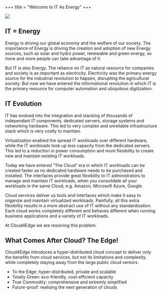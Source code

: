 +++
title = "Welcome to IT As Energy"
+++

<img class="gener8Logo" src="https://1.bp.blogspot.com/-8QBQ6H7ysOo/Vsb0aVwvTRI/AAAAAAAAC2M/2Do4Pjx4pvs/s400/IT%2Bas%2Benergy.1.png">

## IT = Energy
Energy is driving our global economy and the welfare of our society. The importance of Energy is driving the creation and adoption of new Energy sources, such as solar and hydro power, renewable and green energy, so more and more people can take advantage of it.

But IT is also Energy. 
The reliance on IT as natural resource for companies and society is as important as electricity. Electricity was the primary energy source for the industrial revolution to happen, disrupting the agricultural society. But now we have entered the informational revolution in which IT is the primary resource for computer automation and ubiquitous digitization.

## IT Evolution
IT has evolved into the integration and stacking of thousands of independant IT components,  dedicated servers, storage systems and networking hardware. This led to very complex and unreliable infrastructure stack which is very costly to maintain.

Virtualization enabled the spread IT workloads over different hardware, while the IT workloads took up less capacity from the dedicated servers. This led to a reduction in power consumption and more flexibility to create new and maintain existing IT workloads.

Today we have entered “The Cloud” era in which IT workloads can be created faster as no dedicated hardware needs to be purchased and installed. The interfaces provide great flexibility to IT administrators to manage and maintain IT workloads, when you consolidate all your workloads in the same Cloud, e.g. Amazon, Microsoft Azure, Google.

Cloud services deliver us tools and interfaces which make it easy to organize and maintain virtualized workloads. Painfully, all this extra flexibility results in a more abstract use of IT without any standardisation. Each cloud works completely different and behaves different when running business applications and a variety of IT workloads.

At Cloud4Edge we are resolving this problem.

## What Comes After Cloud? The Edge!
Cloud4Edge introduces a hyper-distributed cloud concept to deliver only the benefits from cloud services, but not its limitations and complexity, while completely staying away from the large public cloud ventors.

* To the Edge: hyper-distributed, private and scalable  
* Totally Green: eco-friendly, cost-efficient capacity
* True Commodity: comprehensive and extremly simplified
* Future-proof: realising the next generation of clouds